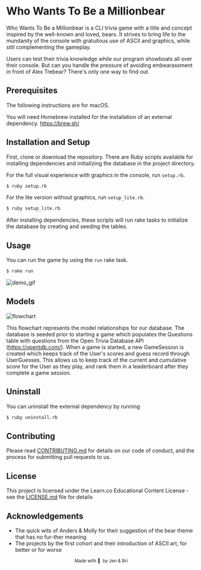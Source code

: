 # Who Wants To Be a Millionbear

Who Wants To Be a Millionbear is a CLI trivia game with a title and concept inspired by the well-known and loved, bears. It strives to bring life to the mundanity of the console with gratuitous use of ASCII and graphics, while still complementing the gameplay.

Users can test their trivia knowledge while our program showboats all over their console. But can you handle the pressure of avoiding embearassment in front of Alex Trebear? There's only one way to find out.


## Prerequisites
The following instructions are for macOS.

You will need Homebrew installed for the installation of an external dependency. https://brew.sh/

## Installation and Setup
First, clone or download the repository. There are Ruby scripts available for installing dependencies and initializing the database in the project directory.

For the full visual experience with graphics in the console, run `setup.rb`.
```sh
$ ruby setup.rb
```
For the lite version without graphics, run `setup_lite.rb`.
```sh
$ ruby setup_lite.rb
```

After installing dependencies, these scripts will run rake tasks to initialize the database by creating and seeding the tables.

## Usage
You can run the game by using the `run` rake task.
```sh
$ rake run
```

![demo_gif](https://media.giphy.com/media/9M1jDMHyAfEIQ7LEGd/giphy.gif)

## Models

![flowchart](https://i.imgur.com/pO1IxTo.png)

This flowchart represents the model relationships for our database. The database is seeded prior to starting a game which populates the Questions table with questions from the Open Trivia Database API (https://opentdb.com/). When a game is started, a new GameSession is created which keeps track of the User's scores and guess record through UserGuesses. This allows us to keep track of the current and cumulative score for the User as they play, and rank them in a leaderboard after they complete a game session.

## Uninstall
You can uninstall the external dependency by running
```sh
$ ruby uninstall.rb
```
## Contributing
Please read [CONTRIBUTING.md](CONTRIBUTING.md) for details on our code of conduct, and the process for submitting pull requests to us.

## License

This project is licensed under the Learn.co Educational Content License - see the [LICENSE.md](LICENSE.md) file for details

## Acknowledgements
* The quick wits of Anders & Molly for their suggestion of the bear theme that has no fur-ther meaning
* The projects by the first cohort and their introduction of ASCII art, for better or for worse


<small><center>Made with 🐻 &nbsp;by Jen & Bri</center></small>
